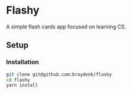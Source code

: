 # Flashy

A simple flash cards app focused on learning CS.

## Setup

### Installation

``` bash
git clone git@github.com:braydenk/flashy
cd flashy
yarn install
```
